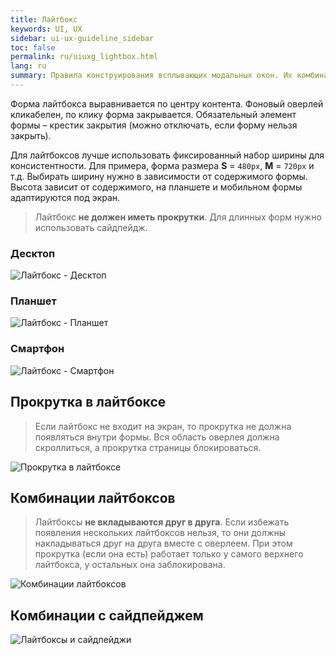```yaml
---
title: Лайтбокс
keywords: UI, UX
sidebar: ui-ux-guideline_sidebar
toc: false
permalink: ru/uiuxg_lightbox.html
lang: ru
summary: Правила конструирования всплывающих модальных окон. Их комбинации и порядок появления.
---
```


Форма лайтбокса выравнивается по центру контента. Фоновый оверлей кликабелен, по клику форма закрывается. Обязательный элемент формы – крестик закрытия (можно отключать, если форму нельзя закрыть).

Для лайтбоксов лучше использовать фиксированный набор ширины для консистентности. Для примера, форма размера **S** = `480px`, **M** = `720px` и т.д. Выбирать ширину нужно в зависимости от содержимого формы. Высота зависит от содержимого, на планшете и мобильном формы адаптируются под экран.

>Лайтбокс **не должен иметь прокрутки**. Для длинных форм нужно использовать сайдпейдж.

### Десктоп

![Лайтбокс - Десктоп](../../../images/pages/guides/ui-ux-guideline/uiuxg_lightbox/1.png)

### Планшет

![Лайтбокс - Планшет](../../../images/pages/guides/ui-ux-guideline/uiuxg_lightbox/2.png)

### Смартфон

![Лайтбокс - Смартфон](../../../images/pages/guides/ui-ux-guideline/uiuxg_lightbox/3.png)

## Прокрутка в лайтбоксе

>Если лайтбокс не входит на экран, то прокрутка не должна появляться внутри формы. Вся область оверлея должна скроллиться, а прокрутка страницы блокироваться.

![Прокрутка в лайтбоксе](../../../images/pages/guides/ui-ux-guideline/uiuxg_lightbox/4.png)

## Комбинации лайтбоксов

>Лайтбоксы **не вкладываются друг в друга**. Если избежать появления нескольких лайтбоксов нельзя, то они должны накладываться друг на друга вместе с оверлеем. При этом прокрутка (если она есть) работает только у самого верхнего лайтбокса, у остальных она заблокирована.

![Комбинации лайтбоксов](../../../images/pages/guides/ui-ux-guideline/uiuxg_lightbox/5.png)

## Комбинации с сайдпейджем

![Лайтбоксы и сайдпейджи](../../../images/pages/guides/ui-ux-guideline/uiuxg_lightbox/6.png)
